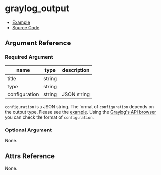 # graylog_output

* [Example](../../examples/v0.12/output.tf)
* [Source Code](../../graylog/terraform/resource_output.go)

## Argument Reference

### Required Argument

name | type | description
--- | --- | ---
title | string |
type | string |
configuration | string | JSON string

`configuration` is a JSON string.
The format of `configuration` depends on the output type.
Please see the [example](../../examples/v0.12/output.tf).
Using the [Graylog's API browser](https://docs.graylog.org/en/3.1/pages/configuration/rest_api.html) you can check the format of `configuration`.

### Optional Argument

None.

## Attrs Reference

None.
